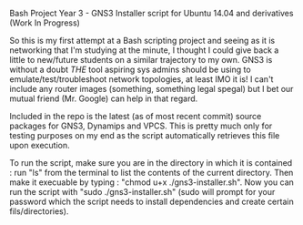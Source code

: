 Bash Project Year 3 - GNS3 Installer script for Ubuntu 14.04 and derivatives (Work In Progress)

So this is my first attempt at a Bash scripting project and seeing as it is networking that I'm studying at the minute, I thought I could give back a little to new/future students on a similar trajectory to my own. GNS3 is without a doubt *THE* tool aspiring sys admins should be using to emulate/test/troubleshoot network topologies, at least IMO it is! I can't include any router images (something, something legal spegal) but I bet our mutual friend (Mr. Google) can help in that regard.

Included in the repo is the latest (as of most recent commit) source packages for GNS3, Dynamips and VPCS. This is pretty much only for testing purposes on my end as the script automatically retrieves this file upon execution.

To run the script, make sure you are in the directory in which it is contained : run "ls" from the terminal to list the contents of the current directory. Then make it execuable by typing : "chmod u+x ./gns3-installer.sh". Now you can run the script with "sudo ./gns3-installer.sh" (sudo will prompt for your password which the script needs to install dependencies and create certain fils/directories).
